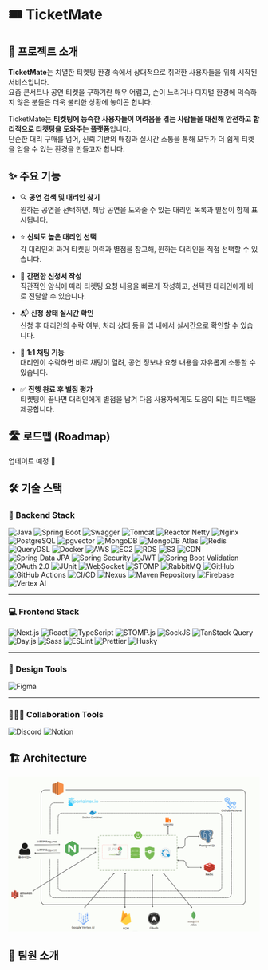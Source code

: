 # 🎟️ TicketMate


## 📌 프로젝트 소개

**TicketMate**는 치열한 티켓팅 환경 속에서 상대적으로 취약한 사용자들을 위해 시작된 서비스입니다.  
요즘 콘서트나 공연 티켓을 구하기란 매우 어렵고, 손이 느리거나 디지털 환경에 익숙하지 않은 분들은 더욱 불리한 상황에 놓이곤 합니다.

TicketMate는 **티켓팅에 능숙한 사용자들이 어려움을 겪는 사람들을 대신해 안전하고 합리적으로 티켓팅을 도와주는 플랫폼**입니다.  
단순한 대리 구매를 넘어, 신뢰 기반의 매칭과 실시간 소통을 통해 모두가 더 쉽게 티켓을 얻을 수 있는 환경을 만들고자 합니다.


## ✨ 주요 기능

- 🔍 **공연 검색 및 대리인 찾기**  
  원하는 공연을 선택하면, 해당 공연을 도와줄 수 있는 대리인 목록과 별점이 함께 표시됩니다.

- ⭐ **신뢰도 높은 대리인 선택**  
  각 대리인의 과거 티켓팅 이력과 별점을 참고해, 원하는 대리인을 직접 선택할 수 있습니다.

- 📝 **간편한 신청서 작성**  
  직관적인 양식에 따라 티켓팅 요청 내용을 빠르게 작성하고, 선택한 대리인에게 바로 전달할 수 있습니다.

- 📬 **신청 상태 실시간 확인**  
  신청 후 대리인의 수락 여부, 처리 상태 등을 앱 내에서 실시간으로 확인할 수 있습니다.

- 💬 **1:1 채팅 기능**  
  대리인이 수락하면 바로 채팅이 열려, 공연 정보나 요청 내용을 자유롭게 소통할 수 있습니다.

- ✅ **진행 완료 후 별점 평가**  
  티켓팅이 끝나면 대리인에게 별점을 남겨 다음 사용자에게도 도움이 되는 피드백을 제공합니다.


## 🛣️ 로드맵 (Roadmap)

업데이트 예정 🚧


## 🛠 기술 스택

### 🎯 Backend Stack
![Java](https://img.shields.io/badge/Java-007396?style=flat&logo=openjdk&logoColor=white)
![Spring Boot](https://img.shields.io/badge/Spring%20Boot-6DB33F?style=flat&logo=springboot&logoColor=white)
![Swagger](https://img.shields.io/badge/Swagger-85EA2D?style=flat&logo=swagger&logoColor=black)
![Tomcat](https://img.shields.io/badge/Tomcat-F8DC75?style=flat&logo=apachetomcat&logoColor=black)
![Reactor Netty](https://img.shields.io/badge/Reactor%20Netty-00BCD4?style=flat)
![Nginx](https://img.shields.io/badge/Nginx-009639?style=flat&logo=nginx&logoColor=white)
![PostgreSQL](https://img.shields.io/badge/PostgreSQL-336791?style=flat&logo=postgresql&logoColor=white)
![pgvector](https://img.shields.io/badge/pgvector-005?style=flat)
![MongoDB](https://img.shields.io/badge/MongoDB-47A248?style=flat&logo=mongodb&logoColor=white)
![MongoDB Atlas](https://img.shields.io/badge/MongoDB%20Atlas-4DB33D?style=flat)
![Redis](https://img.shields.io/badge/Redis-DC382D?style=flat&logo=redis&logoColor=white)
![QueryDSL](https://img.shields.io/badge/QueryDSL-404D59?style=flat)
![Docker](https://img.shields.io/badge/Docker-2496ED?style=flat&logo=docker&logoColor=white)
![AWS](https://img.shields.io/badge/AWS-FF9900?style=flat&logo=amazonaws&logoColor=white)
![EC2](https://img.shields.io/badge/EC2-FF9900?style=flat&logo=amazonec2&logoColor=white)
![RDS](https://img.shields.io/badge/RDS-527FFF?style=flat)
![S3](https://img.shields.io/badge/S3-569A31?style=flat)
![CDN](https://img.shields.io/badge/CDN-gray?style=flat)
![Spring Data JPA](https://img.shields.io/badge/Spring%20Data%20JPA-59666C?style=flat)
![Spring Security](https://img.shields.io/badge/Spring%20Security-6DB33F?style=flat)
![JWT](https://img.shields.io/badge/JWT-black?style=flat)
![Spring Boot Validation](https://img.shields.io/badge/Validation-6DB33F?style=flat)
![OAuth 2.0](https://img.shields.io/badge/OAuth2.0-orange?style=flat)
![JUnit](https://img.shields.io/badge/JUnit5-25A162?style=flat&logo=java&logoColor=white)
![WebSocket](https://img.shields.io/badge/WebSocket-333?style=flat)
![STOMP](https://img.shields.io/badge/STOMP-blue?style=flat)
![RabbitMQ](https://img.shields.io/badge/RabbitMQ-FF6600?style=flat&logo=rabbitmq&logoColor=white)
![GitHub](https://img.shields.io/badge/GitHub-181717?style=flat&logo=github&logoColor=white)
![GitHub Actions](https://img.shields.io/badge/GitHub%20Actions-2088FF?style=flat&logo=githubactions&logoColor=white)
![CI/CD](https://img.shields.io/badge/CI%2FCD-0A0A0A?style=flat)
![Nexus](https://img.shields.io/badge/Nexus-1B1918?style=flat)
![Maven Repository](https://img.shields.io/badge/Maven-CC0000?style=flat&logo=apachemaven&logoColor=white)
![Firebase](https://img.shields.io/badge/Firebase-FFCA28?style=flat&logo=firebase&logoColor=black)
![Vertex AI](https://img.shields.io/badge/Vertex%20AI-4285F4?style=flat&logo=googlecloud&logoColor=white)

---

### 💻 Frontend Stack
![Next.js](https://img.shields.io/badge/Next.js-000000?style=flat&logo=next.js&logoColor=white)
![React](https://img.shields.io/badge/React-61DAFB?style=flat&logo=react&logoColor=black)
![TypeScript](https://img.shields.io/badge/TypeScript-3178C6?style=flat&logo=typescript&logoColor=white)
![STOMP.js](https://img.shields.io/badge/STOMP.js-0033A0?style=flat)
![SockJS](https://img.shields.io/badge/SockJS-FF6600?style=flat)
![TanStack Query](https://img.shields.io/badge/TanStack%20Query-FF4154?style=flat)
![Day.js](https://img.shields.io/badge/Day.js-black?style=flat)
![Sass](https://img.shields.io/badge/Sass-CC6699?style=flat&logo=sass&logoColor=white)
![ESLint](https://img.shields.io/badge/ESLint-4B32C3?style=flat&logo=eslint&logoColor=white)
![Prettier](https://img.shields.io/badge/Prettier-F7B93E?style=flat&logo=prettier&logoColor=black)
![Husky](https://img.shields.io/badge/Husky-5D3EBC?style=flat)

---

### 🎨 Design Tools
![Figma](https://img.shields.io/badge/Figma-F24E1E?style=flat&logo=figma&logoColor=white)

---

### 🧑‍🤝‍🧑 Collaboration Tools
![Discord](https://img.shields.io/badge/Discord-5865F2?style=flat&logo=discord&logoColor=white)
![Notion](https://img.shields.io/badge/Notion-000000?style=flat&logo=notion&logoColor=white)



## 🏗 Architecture

![Architecture Diagram](./architecture.png)


## 👥 팀원 소개




